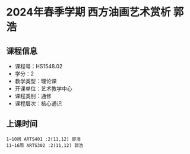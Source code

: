 # 2024年春季学期 西方油画艺术赏析 郭浩






## 课程信息

- 课程号：HS1548.02
- 学分：2
- 教学类型：理论课
- 开课单位：艺术教学中心
- 课程类别：通修
- 课程层次：核心通识

## 上课时间

```
1~10周 ARTS401 :2(11,12) 郭浩
11~16周 ARTS302 :2(11,12) 郭浩
```

